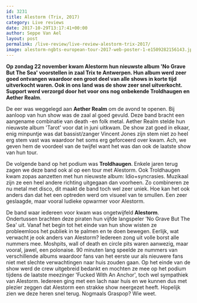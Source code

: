 ```yaml
---
id: 3231
title: Alestorm (Trix, 2017)
category: Live reviews
date: 2017-10-29T13:17:41+00:00
author: Seppe Van Ael
layout: post
permalink: /live-review/live-review-alestorm-trix-2017/
image: alestorm-ngbts-european-tour-2017-web-poster-1-e1509282156143.jpg
---
```

**Op zondag 22 november kwam Alestorm hun nieuwste album 'No Grave But The Sea' voorstellen in zaal Trix te Antwerpen. Hun album werd zeer goed ontvangen waardoor een groot deel van alle shows in korte tijd uitverkocht waren. Ook in ons land was de show zeer snel uitverkocht. Support werd verzorgd door het voor ons nog onbekende Troldhaugen en Aether Realm**.

De eer was weggelegd aan **Aether Realm** om de avond te openen. Bij aanloop van hun show was de zaal al goed gevuld. Deze band bracht een aangename combinatie van death -en folk metal. Aether Realm stelde hun nieuwste album 'Tarot' voor dat in juni uitkwam. De show zat goed in elkaar, enig minpuntje was dat bassist/zanger Vincent Jones zijn stem niet zo heel erg stem vast was waardoor het soms erg geforceerd over kwam. Ach, we geven hem de voordeel van de twijfel want het was dan ook de laatste show van hun tour.

De volgende band op het podium was **Troldhaugen**. Enkele jaren terug zagen we deze band ook al op een tour met Alestorm. Ook Troldhaugen kwam zopas aanzetten met hun nieuwste album: Idio+syncrasies. Muzikaal zijn ze een heel andere richting uitgegaan dan voorheen. Zo combineren ze nu metal met disco, dit maakt de band toch wel zeer uniek. Hoe kan het ook anders dan dat het een optreden werd om visueel van te smullen. Een zeer geslaagde, maar vooral ludieke opwarmer voor Alestorm.

De band waar iedereen voor kwam was ongetwijfeld **Alestorm**. Ondertussen brachten deze piraten hun vijfde langspeler 'No Grave But The Sea' uit. Vanaf het begin tot het einde van hun show wisten ze probleemloos het publiek in te palmen en te doen bewegen. Eerlijk, wat verwacht je ook anders van Alestorm? Iedereen zong uit volle borst alle nummers mee. Moshpits, wall of death en circle pits waren aanwezig, maar vooral, jawel, een polonaise. 90 minuten lang speelde ze nummers van verschillende albums waardoor fans van het eerste uur als nieuwere fans niet met slechte verwachtingen naar huis zouden gaan. Op het einde van de show werd de crew uitgebreid bedankt en mochten ze mee op het podium tijdens de laatste meezinger 'Fucked With An Anchor', toch wel sympathiek van Alestorm. Iedereen ging met een lach naar huis en we kunnen dus met plezier zeggen dat Alestorm een strakke show neergezet heeft. Hopelijk zien we deze heren snel terug. Nogmaals Graspop? Wie weet.